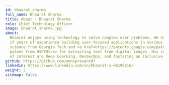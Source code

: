 ```yaml
---
id: bhaarat_sharma
full_name: Bhaarat Sharma
title: About - Bhaarat Sharma
role: Chief Technology Officer
image: bhaarat_sharma.jpg
about:
  Bhaarat enjoys using technology to solve complex user problems. He has over
  17 years of experience building user-focused applications in various frameworks. Bhaarat has a master's in computer
  science from Georgia Tech and <a href=https://patents.google.com/patent/US9830508B1/en?inventor=bhaarat+sharma&oq=bhaarat+sharma>a
  patent from USPTO</a> for extracting text from digital images. His current areas
  of interest are Deep Learning, DevSecOps, and fostering an inclusive team culture.
github: https://github.com/omnipresent07
linkedin: https://www.linkedin.com/in/bhaarat-s-68190316/
weight: 2
sitemap: false
---
```

